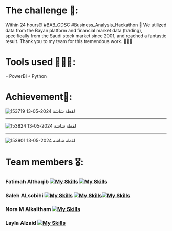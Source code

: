 
# The challenge 💭:
Within 24 hours⏰ #BAB_GDSC #Business_Analysis_Hackathon 🎯
We utilized data from the Bayan platform and financial market data (trading), specifically from the Saudi stock market since 2001, and reached a fantastic result.
Thank you to my team for this tremendous work. 🙏🏻🤩

# Tools used 👩🏻‍💻:
◦ PowerBI
◦ Python

# Achievement🎯:

![لقطة شاشة 2024-05-13 153719](https://github.com/fatimahyousif/hackathon_tadawl/assets/23400760/79236dff-10c0-4e0a-bcb1-cd691905cc77)
_____________________________

![لقطة شاشة 2024-05-13 153824](https://github.com/fatimahyousif/hackathon_tadawl/assets/23400760/0a942f56-9258-4a37-b29d-103d51dd41ab)

______________________________
![لقطة شاشة 2024-05-13 153901](https://github.com/fatimahyousif/hackathon_tadawl/assets/23400760/51c88f41-bffb-46ac-8a4c-3b728667beca)


# Team members 🎖️: 
### Fatimah Althaqib  [![My Skills](https://skillicons.dev/icons?i=linkedin)](https://www.linkedin.com/in/fatimah-al-thaqib)  [![My Skills](https://skillicons.dev/icons?i=github)](https://github.com/fatimahyousif)
### Saleh ALsobihi  [![My Skills](https://skillicons.dev/icons?i=linkedin)](https://www.linkedin.com/in/alsobihi/)  [![My Skills](https://skillicons.dev/icons?i=github)](https://github.com/alsobihi)[![My Skills](https://skillicons.dev/icons?i=twitter)](https://twitter.com/AiAlsobihi)
### Nora M Alkaltham [![My Skills](https://skillicons.dev/icons?i=linkedin)](https://www.linkedin.com/in/nora-m-alkaltham-0a13511aa/) 
### Layla Alzaid [![My Skills](https://skillicons.dev/icons?i=linkedin)](https://www.linkedin.com/in/layla-alzaid/) 
  

